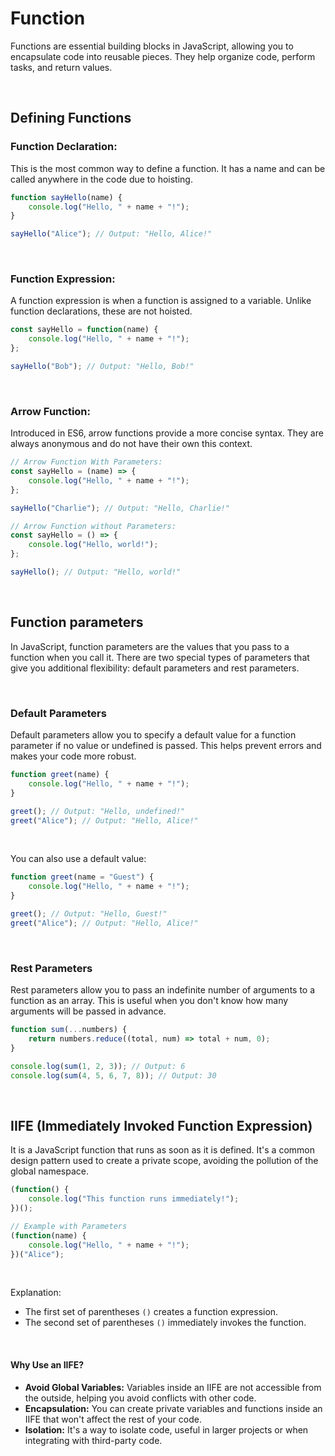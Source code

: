 # Function
Functions are essential building blocks in JavaScript, allowing you to encapsulate code into reusable pieces. They help organize code, perform tasks, and return values.

<br>

## Defining Functions

### Function Declaration:
This is the most common way to define a function. It has a name and can be called anywhere in the code due to hoisting.
```jsx
function sayHello(name) {
    console.log("Hello, " + name + "!");
}

sayHello("Alice"); // Output: "Hello, Alice!"
```
<br>

### Function Expression:
A function expression is when a function is assigned to a variable. Unlike function declarations, these are not hoisted.
```jsx
const sayHello = function(name) {
    console.log("Hello, " + name + "!");
};

sayHello("Bob"); // Output: "Hello, Bob!"
```
<br>

### Arrow Function:
Introduced in ES6, arrow functions provide a more concise syntax. They are always anonymous and do not have their own this context.
```jsx
// Arrow Function With Parameters:
const sayHello = (name) => {
    console.log("Hello, " + name + "!");
};

sayHello("Charlie"); // Output: "Hello, Charlie!"
```
```jsx
// Arrow Function without Parameters:
const sayHello = () => {
    console.log("Hello, world!");
};

sayHello(); // Output: "Hello, world!"
```

<br>

## Function parameters
In JavaScript, function parameters are the values that you pass to a function when you call it. There are two special types of parameters that give you additional flexibility: default parameters and rest parameters.

<br>

### Default Parameters
Default parameters allow you to specify a default value for a function parameter if no value or undefined is passed. This helps prevent errors and makes your code more robust.
```jsx
function greet(name) {
    console.log("Hello, " + name + "!");
}

greet(); // Output: "Hello, undefined!"
greet("Alice"); // Output: "Hello, Alice!"
```
<br>

You can also use a default value:
```jsx
function greet(name = "Guest") {
    console.log("Hello, " + name + "!");
}

greet(); // Output: "Hello, Guest!"
greet("Alice"); // Output: "Hello, Alice!"
```
<br>

### Rest Parameters
Rest parameters allow you to pass an indefinite number of arguments to a function as an array. This is useful when you don't know how many arguments will be passed in advance.

```jsx
function sum(...numbers) {
    return numbers.reduce((total, num) => total + num, 0);
}

console.log(sum(1, 2, 3)); // Output: 6
console.log(sum(4, 5, 6, 7, 8)); // Output: 30
```
<br>

## IIFE (Immediately Invoked Function Expression)
It is a JavaScript function that runs as soon as it is defined. It's a common design pattern used to create a private scope, avoiding the pollution of the global namespace.
```jsx
(function() {
    console.log("This function runs immediately!");
})();
```
```jsx
// Example with Parameters
(function(name) {
    console.log("Hello, " + name + "!");
})("Alice");
```
<br>

Explanation:&nbsp; 
- The first set of parentheses `()` creates a function expression.
- The second set of parentheses `()` immediately invokes the function.

<br>

#### Why Use an IIFE?
- **Avoid Global Variables:** Variables inside an IIFE are not accessible from the outside, helping you avoid conflicts with other code.
- **Encapsulation:** You can create private variables and functions inside an IIFE that won't affect the rest of your code.
- **Isolation:** It's a way to isolate code, useful in larger projects or when integrating with third-party code.